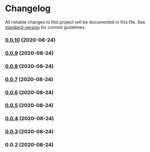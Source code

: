 # Changelog

All notable changes to this project will be documented in this file. See [standard-version](https://github.com/conventional-changelog/standard-version) for commit guidelines.

### [0.0.10](https://github.com/danyo1399/memo-fetch/compare/v0.0.9...v0.0.10) (2020-08-24)

### [0.0.9](https://github.com/danyo1399/memo-fetch/compare/v0.0.8...v0.0.9) (2020-08-24)

### [0.0.8](https://github.com/danyo1399/memo-fetch/compare/v0.0.7...v0.0.8) (2020-08-24)

### [0.0.7](https://github.com/danyo1399/memo-fetch/compare/v0.0.6...v0.0.7) (2020-08-24)

### [0.0.6](https://github.com/danyo1399/memo-fetch/compare/v0.0.5...v0.0.6) (2020-08-24)

### [0.0.5](https://github.com/danyo1399/memo-fetch/compare/v0.0.4...v0.0.5) (2020-08-24)

### [0.0.4](https://github.com/danyo1399/memo-fetch/compare/v0.0.3...v0.0.4) (2020-08-24)

### [0.0.3](https://github.com/danyo1399/memo-fetch/compare/v0.0.2...v0.0.3) (2020-08-24)

### 0.0.2 (2020-08-24)

